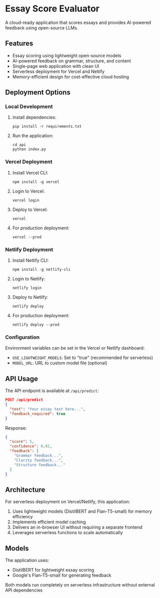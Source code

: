 # Essay Score Evaluator

A cloud-ready application that scores essays and provides AI-powered feedback using open-source LLMs.

## Features

- Essay scoring using lightweight open-source models
- AI-powered feedback on grammar, structure, and content
- Single-page web application with clean UI
- Serverless deployment for Vercel and Netlify
- Memory-efficient design for cost-effective cloud hosting

## Deployment Options

### Local Development

1. Install dependencies:
   ```
   pip install -r requirements.txt
   ```

2. Run the application:
   ```
   cd api
   python index.py
   ```

### Vercel Deployment

1. Install Vercel CLI:
   ```
   npm install -g vercel
   ```

2. Login to Vercel:
   ```
   vercel login
   ```

3. Deploy to Vercel:
   ```
   vercel
   ```

4. For production deployment:
   ```
   vercel --prod
   ```

### Netlify Deployment

1. Install Netlify CLI:
   ```
   npm install -g netlify-cli
   ```

2. Login to Netlify:
   ```
   netlify login
   ```

3. Deploy to Netlify:
   ```
   netlify deploy
   ```

4. For production deployment:
   ```
   netlify deploy --prod
   ```

### Configuration

Environment variables can be set in the Vercel or Netlify dashboard:

- `USE_LIGHTWEIGHT_MODELS`: Set to "true" (recommended for serverless)
- `MODEL_URL`: URL to custom model file (optional)

## API Usage

The API endpoint is available at `/api/predict`:

```json
POST /api/predict
{
  "text": "Your essay text here...",
  "feedback_required": true
}
```

Response:
```json
{
  "score": 5,
  "confidence": 0.92,
  "feedback": [
    "Grammar feedback...",
    "Clarity feedback...",
    "Structure feedback..."
  ]
}
```

## Architecture

For serverless deployment on Vercel/Netlify, this application:

1. Uses lightweight models (DistilBERT and Flan-T5-small) for memory efficiency
2. Implements efficient model caching
3. Delivers an in-browser UI without requiring a separate frontend
4. Leverages serverless functions to scale automatically

## Models

The application uses:
- DistilBERT for lightweight essay scoring
- Google's Flan-T5-small for generating feedback

Both models run completely on serverless infrastructure without external API dependencies 